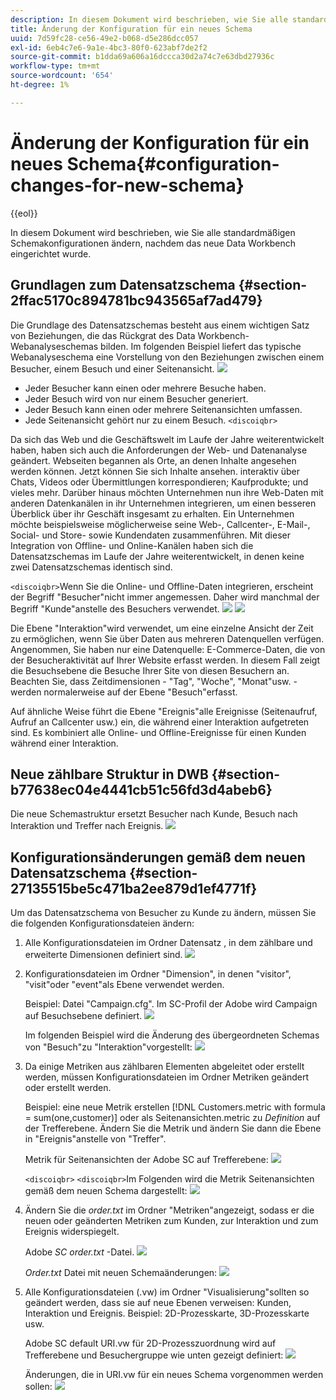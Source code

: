 ```yaml
---
description: In diesem Dokument wird beschrieben, wie Sie alle standardmäßigen Schemakonfigurationen ändern, nachdem das neue Data Workbench eingerichtet wurde.
title: Änderung der Konfiguration für ein neues Schema
uuid: 7d59fc28-ce56-49e2-b068-d5e286dcc057
exl-id: 6eb4c7e6-9a1e-4bc3-80f0-623abf7de2f2
source-git-commit: b1dda69a606a16dccca30d2a74c7e63dbd27936c
workflow-type: tm+mt
source-wordcount: '654'
ht-degree: 1%

---
```


# Änderung der Konfiguration für ein neues Schema{#configuration-changes-for-new-schema}

{{eol}}

In diesem Dokument wird beschrieben, wie Sie alle standardmäßigen Schemakonfigurationen ändern, nachdem das neue Data Workbench eingerichtet wurde.

## Grundlagen zum Datensatzschema {#section-2ffac5170c894781bc943565af7ad479}

Die Grundlage des Datensatzschemas besteht aus einem wichtigen Satz von Beziehungen, die das Rückgrat des Data Workbench-Webanalyseschemas bilden. Im folgenden Beispiel liefert das typische Webanalyseschema eine Vorstellung von den Beziehungen zwischen einem Besucher, einem Besuch und einer Seitenansicht. ![](assets/dwb_impl_schema_change1.png)

* Jeder Besucher kann einen oder mehrere Besuche haben.
* Jeder Besuch wird von nur einem Besucher generiert.
* Jeder Besuch kann einen oder mehrere Seitenansichten umfassen.
* Jede Seitenansicht gehört nur zu einem Besuch. `<discoiqbr>`

Da sich das Web und die Geschäftswelt im Laufe der Jahre weiterentwickelt haben, haben sich auch die Anforderungen der Web- und Datenanalyse geändert. Webseiten begannen als Orte, an denen Inhalte angesehen werden können. Jetzt können Sie sich Inhalte ansehen. interaktiv über Chats, Videos oder Übermittlungen korrespondieren; Kaufprodukte; und vieles mehr. Darüber hinaus möchten Unternehmen nun ihre Web-Daten mit anderen Datenkanälen in ihr Unternehmen integrieren, um einen besseren Überblick über ihr Geschäft insgesamt zu erhalten. Ein Unternehmen möchte beispielsweise möglicherweise seine Web-, Callcenter-, E-Mail-, Social- und Store- sowie Kundendaten zusammenführen. Mit dieser Integration von Offline- und Online-Kanälen haben sich die Datensatzschemas im Laufe der Jahre weiterentwickelt, in denen keine zwei Datensatzschemas identisch sind.

`<discoiqbr>`Wenn Sie die Online- und Offline-Daten integrieren, erscheint der Begriff &quot;Besucher&quot;nicht immer angemessen. Daher wird manchmal der Begriff &quot;Kunde&quot;anstelle des Besuchers verwendet. ![](assets/dwb_impl_schema_change2.png) ![](assets/dwb_impl_schema_change3.png)

Die Ebene &quot;Interaktion&quot;wird verwendet, um eine einzelne Ansicht der Zeit zu ermöglichen, wenn Sie über Daten aus mehreren Datenquellen verfügen. Angenommen, Sie haben nur eine Datenquelle: E-Commerce-Daten, die von der Besucheraktivität auf Ihrer Website erfasst werden. In diesem Fall zeigt die Besuchsebene die Besuche Ihrer Site von diesen Besuchern an. Beachten Sie, dass Zeitdimensionen - &quot;Tag&quot;, &quot;Woche&quot;, &quot;Monat&quot;usw. - werden normalerweise auf der Ebene &quot;Besuch&quot;erfasst.

Auf ähnliche Weise führt die Ebene &quot;Ereignis&quot;alle Ereignisse (Seitenaufruf, Aufruf an Callcenter usw.) ein, die während einer Interaktion aufgetreten sind. Es kombiniert alle Online- und Offline-Ereignisse für einen Kunden während einer Interaktion.

## Neue zählbare Struktur in DWB {#section-b77638ec04e4441cb51c56fd3d4abeb6}

Die neue Schemastruktur ersetzt Besucher nach Kunde, Besuch nach Interaktion und Treffer nach Ereignis. ![](assets/dwb_impl_schema_change4.png)

## Konfigurationsänderungen gemäß dem neuen Datensatzschema {#section-27135515be5c471ba2ee879d1ef4771f}

Um das Datensatzschema von Besucher zu Kunde zu ändern, müssen Sie die folgenden Konfigurationsdateien ändern:

1. Alle Konfigurationsdateien im Ordner Datensatz , in dem zählbare und erweiterte Dimensionen definiert sind. ![](assets/dwb_impl_schema_change5.png)

1. Konfigurationsdateien im Ordner &quot;Dimension&quot;, in denen &quot;visitor&quot;, &quot;visit&quot;oder &quot;event&quot;als Ebene verwendet werden.

   Beispiel: Datei &quot;Campaign.cfg&quot;. Im SC-Profil der Adobe wird Campaign auf Besuchsebene definiert. ![](assets/dwb_impl_schema_change6.png)

   Im folgenden Beispiel wird die Änderung des übergeordneten Schemas von &quot;Besuch&quot;zu &quot;Interaktion&quot;vorgestellt: ![](assets/dwb_impl_API10.png)

1. Da einige Metriken aus zählbaren Elementen abgeleitet oder erstellt werden, müssen Konfigurationsdateien im Ordner Metriken geändert oder erstellt werden.

   Beispiel: eine neue Metrik erstellen [!DNL Customers.metric with formula = sum(one,customer)] oder als Seitenansichten.metric zu *Definition* auf der Trefferebene. Ändern Sie die Metrik und ändern Sie dann die Ebene in &quot;Ereignis&quot;anstelle von &quot;Treffer&quot;.

   Metrik für Seitenansichten der Adobe SC auf Trefferebene: ![](assets/dwb_impl_API8.png)

   `<discoiqbr>` `<discoiqbr>`Im Folgenden wird die Metrik Seitenansichten gemäß dem neuen Schema dargestellt: ![](assets/dwb_impl_API9.png)

1. Ändern Sie die *order.txt* im Ordner &quot;Metriken&quot;angezeigt, sodass er die neuen oder geänderten Metriken zum Kunden, zur Interaktion und zum Ereignis widerspiegelt.

   Adobe *SC order.txt* -Datei. ![](assets/dwb_impl_API11.png)

   *Order.txt* Datei mit neuen Schemaänderungen: ![](assets/dwb_impl_API12.png)

1. Alle Konfigurationsdateien (.vw) im Ordner &quot;Visualisierung&quot;sollten so geändert werden, dass sie auf neue Ebenen verweisen: Kunden, Interaktion und Ereignis. Beispiel: 2D-Prozesskarte, 3D-Prozesskarte usw.

   Adobe SC default URI.vw für 2D-Prozesszuordnung wird auf Trefferebene und Besuchergruppe wie unten gezeigt definiert: ![](assets/dwb_impl_API14.png)

   Änderungen, die in URI.vw für ein neues Schema vorgenommen werden sollen: ![](assets/dwb_impl_API15.png)
